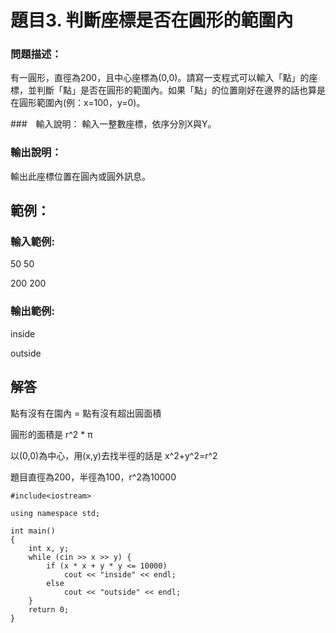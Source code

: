 # 題目3. 判斷座標是否在圓形的範圍內

### 問題描述：
有一圓形，直徑為200，且中心座標為(0,0)。請寫一支程式可以輸入「點」的座標，並判斷「點」是否在圓形的範圍內。如果「點」的位置剛好在邊界的話也算是在圓形範圍內(例：x=100，y=0)。



###　輸入說明：
輸入一整數座標，依序分別X與Y。

### 輸出說明：
輸出此座標位置在圓內或圓外訊息。

## 範例：

### 輸入範例:
50 50

200 200

### 輸出範例:
inside

outside

## 解答

點有沒有在園內 = 點有沒有超出圓面積

圓形的面積是 r^2 * π  

以(0,0)為中心，用(x,y)去找半徑的話是 x^2+y^2=r^2

題目直徑為200，半徑為100，r^2為10000

 
```
#include<iostream>  
 
using namespace std;

int main()
{
    int x, y;
    while (cin >> x >> y) {
        if (x * x + y * y <= 10000) 
            cout << "inside" << endl;
        else
            cout << "outside" << endl;
    }
    return 0;
}
```
